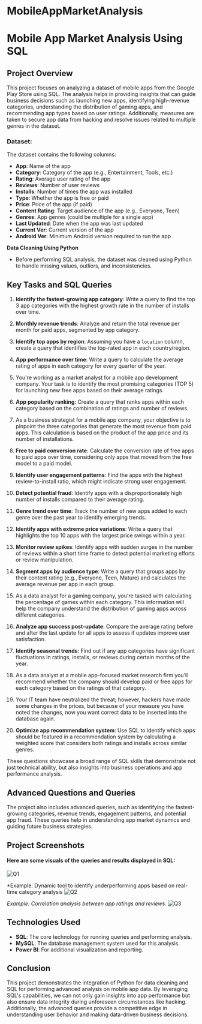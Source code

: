 # MobileAppMarketAnalysis
# **Mobile App Market Analysis Using SQL**

## **Project Overview**

This project focuses on analyzing a dataset of mobile apps from the Google Play Store using SQL. The analysis helps in providing insights that can guide business decisions such as launching new apps, identifying high-revenue categories, understanding the distribution of gaming apps, and recommending app types based on user ratings. Additionally, measures are taken to secure app data from hacking and resolve issues related to multiple genres in the dataset.

### **Dataset:**
The dataset contains the following columns:
- **App**: Name of the app
- **Category**: Category of the app (e.g., Entertainment, Tools, etc.)
- **Rating**: Average user rating of the app
- **Reviews**: Number of user reviews
- **Installs**: Number of times the app was installed
- **Type**: Whether the app is free or paid
- **Price**: Price of the app (if paid)
- **Content Rating**: Target audience of the app (e.g., Everyone, Teen)
- **Genres**: App genres (could be multiple for a single app)
- **Last Updated**: Date when the app was last updated
- **Current Ver**: Current version of the app
- **Android Ver**: Minimum Android version required to run the app

**Data Cleaning Using Python**
- Before performing SQL analysis, the dataset was cleaned using Python to handle missing values, outliers, and inconsistencies.

## **Key Tasks and SQL Queries**

1. **Identify the fastest-growing app category**: Write a query to find the top 3 app categories with the highest growth rate in the number of installs over time.

2. **Monthly revenue trends**: Analyze and return the total revenue per month for paid apps, segmented by app category.

3. **Identify top apps by region**: Assuming you have a `location` column, create a query that identifies the top-rated app in each country/region.

4. **App performance over time**: Write a query to calculate the average rating of apps in each category for every quarter of the year.

5. You're working as a market analyst for a mobile app development company. Your task is to identify the most promising categories (TOP 5)
 for launching new free apps based on their average ratings.

6. **App popularity ranking**: Create a query that ranks apps within each category based on the combination of ratings and number of reviews.

7. As a business strategist for a mobile app company, your objective is to pinpoint the three categories that generate the 
most revenue from paid apps. This calculation is based on the product of the app price and its number of installations.
8. **Free to paid conversion rate**: Calculate the conversion rate of free apps to paid apps over time, considering only apps that moved from the free model to a paid model.

9. **Identify user engagement patterns**: Find the apps with the highest review-to-install ratio, which might indicate strong user engagement.

10. **Detect potential fraud**: Identify apps with a disproportionately high number of installs compared to their average rating.

11. **Genre trend over time**: Track the number of new apps added to each genre over the past year to identify emerging trends.

12. **Identify apps with extreme price variations**: Write a query that highlights the top 10 apps with the largest price swings within a year.

13. **Monitor review spikes**: Identify apps with sudden surges in the number of reviews within a short time frame to detect potential marketing efforts or review manipulation.

14. **Segment apps by audience type**: Write a query that groups apps by their content rating (e.g., Everyone, Teen, Mature) and calculates the average revenue per app in each group.

15. As a data analyst for a gaming company, you're tasked with calculating the percentage of games within each category. 
This information will help the company understand the distribution of gaming apps across different categories.

16. **Analyze app success post-update**: Compare the average rating before and after the last update for all apps to assess if updates improve user satisfaction.

17. **Identify seasonal trends**: Find out if any app categories have significant fluctuations in ratings, installs, or reviews during certain months of the year.

18. As a data analyst at a mobile app-focused market research firm you’ll recommend whether the company should develop paid or 
free apps for each category based on the ratings of that category.

19. Your IT team have neutralized the threat; however, hackers have made some changes in the prices, but because of your measure 
you have noted the changes, now you want correct data to be inserted into the database again.
20. **Optimize app recommendation system**: Use SQL to identify which apps should be featured in a recommendation system by calculating a weighted score that considers both ratings and installs across similar genres.

These questions showcase a broad range of SQL skills that demonstrate not just technical ability, but also insights into business operations and app performance analysis.

## **Advanced Questions and Queries**
The project also includes advanced queries, such as identifying the fastest-growing categories, revenue trends, engagement patterns, and potential app fraud. These queries help in understanding app market dynamics and guiding future business strategies.

## **Project Screenshots**
#### Here are some visuals of the queries and results displayed in SQL:
![Q1](https://github.com/user-attachments/assets/ecf718fb-1a4d-4e0f-bb41-04db990c28da)


*Example: Dynamic tool to identify underperforming apps based on real-time category analysis
![Q2](https://github.com/user-attachments/assets/a71926ee-1e99-4a2b-bb54-713dc965487c)


*Example: Correlation analysis between app ratings and reviews.*
![Q3](https://github.com/user-attachments/assets/37489c4f-f438-4554-a8a3-f2e5bf3e8848)


## **Technologies Used**
- **SQL**: The core technology for running queries and performing analysis.
- **MySQL**: The database management system used for this analysis.
- **Power BI**: For additional visualization and reporting.

## **Conclusion**
This project demonstrates the integration of Python for data cleaning and SQL for performing advanced analysis on mobile app data. By leveraging SQL's capabilities, we can not only gain insights into app performance but also ensure data integrity during unforeseen circumstances like hacking. Additionally, the advanced queries provide a competitive edge in understanding user behavior and making data-driven business decisions.
